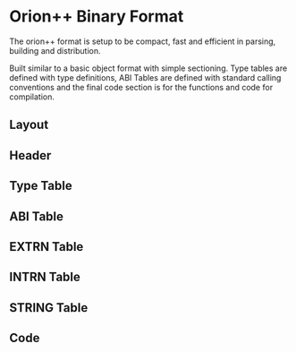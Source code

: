# Orion++ Binary Format

The orion++ format is setup to be compact, fast and efficient in parsing, building and distribution.

Built similar to a basic object format with simple sectioning. Type tables are defined with type definitions, ABI Tables are defined with standard calling conventions and the final code section is for the functions and code for compilation.

## Layout

## Header

## Type Table

## ABI Table

## EXTRN Table

## INTRN Table

## STRING Table

## Code

